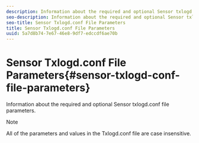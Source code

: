```yaml
---
description: Information about the required and optional Sensor txlogd.conf file parameters.
seo-description: Information about the required and optional Sensor txlogd.conf file parameters.
seo-title: Sensor Txlogd.conf File Parameters
title: Sensor Txlogd.conf File Parameters
uuid: 5a7d8b74-7e67-46e8-9df7-edccdf6ae70b
---
```


# Sensor Txlogd.conf File Parameters{#sensor-txlogd-conf-file-parameters}

Information about the required and optional Sensor txlogd.conf file parameters.

>[!NOTE]
>
>All of the parameters and values in the Txlogd.conf file are case insensitive.

